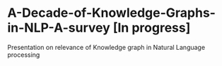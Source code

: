 # A-Decade-of-Knowledge-Graphs-in-NLP-A-survey [In progress]
Presentation on relevance of Knowledge graph in Natural Language processing 
